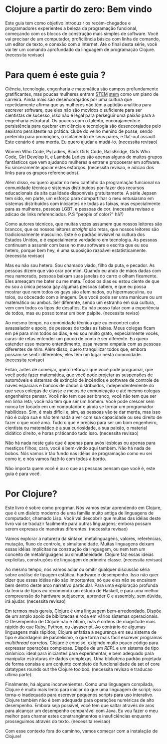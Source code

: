 <!-- This guide aims to introduce newcomers and experienced programmers alike to -->
<!-- the beauty of functional programming, starting with the simplest building -->
<!-- blocks of software. You’ll need a computer, basic proficiency in the -->
<!-- command line, a text editor, and an internet connection. By the end of this -->
<!-- series, you’ll have a thorough command of the Clojure programming -->
<!-- language. -->


# Clojure a partir do zero: Bem vindo

Este guia tem como objetivo introduzir os recém-chegados e programadores
experientes a beleza da programação funcional, começando com os blocos de
construção mais simples de software. Você vai precisar de um computador,
proficiência básica com linha de comando, um editor de texto, e conexão com a
internet. Até o final desta série, você vai ter um comando aprofundado da
linguagem de programação Clojure. (necessita revisao)


<!-- Who is this guide for? -->
<!-- Science, technology, engineering, and mathematics are deeply rewarding -->
<!-- fields, yet few women enter STEM as a career path. Still more are -->
<!-- discouraged by a culture which repeatedly asserts that women lack the -->
<!-- analytic aptitude for writing software, that they are not driven enough to -->
<!-- be successful scientists, that it’s not cool to pursue a passion for -->
<!-- structural engineering. Those few with the talent, encouragement, and -->
<!-- persistence to break in to science and tech are discouraged by persistent -->
<!-- sexism in practice: the old boy’s club of tenure, being passed over for -->
<!-- promotions, isolation from peers, and flat-out assault. This landscape -->
<!-- sucks. I want to help change it. -->


# Para quem é este guia ?

Ciência, tecnologia, engenharia e matemática são campos profundamente
gratificantes, mas poucas mulheres entram [STEM] [stem] como um plano de
carreira. Ainda mais são desencorajados por uma cultura que repetidamente afirma
que as mulheres não têm a aptidão analítica para escrever software, que eles não
são movidos o suficiente para ser cientistas de sucesso, isso não é legal para
perseguir uma paixão para a engenharia estrutural. Os poucos com o talento,
encorajamento e persistência para quebrar em ciência e tecnologia são
desencorajados pelo sexismo persistente na prática: clube do velho menino de
posse, sendo preterido para promoções, o isolamento de seus pares, e flat-out
assault. Este cenário é uma merda. Eu quero ajudar a mudá-lo. (necessita
revisao)

[stem]: http://en.wikipedia.org/wiki/STEM_fields

<!-- Women Who Code, PyLadies, Black Girls Code, RailsBridge, Girls Who Code, -->
<!-- Girl Develop It, and Lambda Ladies are just a few of the fantastic groups -->
<!-- helping women enter and thrive in software. I wholeheartedly support these -->
<!-- efforts -->

Women Who Code, PyLadies, Black Girls Code, RailsBridge, Girls Who Code, Girl
Develop It, e Lambda Ladies são apenas alguns de muitos grupos fantásticos que
vem ajudando mulheres a entrar e proposerar em software. Eu sinceramente apoiar
estes esforços. (necessita revisao, e adicao dos links para os grupos
referenciados).

<!-- In addition, I want to help in my little corner of the technical -->
<!-- community–functional programming and distributed systems–by making high-quality -->
<!-- educational resources available for free. The Jepsen series has been, in part, -->
<!-- an effort to share my enthusiasm for distributed systems with beginners of all -->
<!-- stripes–but especially for women, LGBT folks, and people of color. -->


Além disso, eu quero ajudar no meu cantinho da programação funcional na
comunidade técnica e sistemas distribuídos por-fazer dos recursos educacionais
de alta qualidade disponíveis gratuitamente. A série Jepsen tem sido, em parte,
um esforço para compartilhar o meu entusiasmo em sistemas distribuídos com
iniciantes de todas as faixas, mas especialmente para as mulheres, pessoas LGBT,
e pessoas de cor. (necessita revisao e adicao de links referenciados. P.S
"people of color?" hã?)

<!-- As technical authors, we often assume that our readers are white, that our -->
<!-- readers are straight, that our readers are traditionally male. This is the -->
<!-- invisible default in US culture, and it’s especially true in tech. People -->
<!-- continue to assume on the basis of my software and writing that I’m straight, -->
<!-- because well hey, it’s a statistically reasonable assumption. -->

Como autores técnicos, que muitas vezes assumem que nossos leitores são brancos,
que os nossos leitores *straight*  são retas, que nossos leitores são tradicionalmente
masculino. Este é o padrão invisível na cultura dos Estados Unidos, e é
especialmente verdadeiro em tecnologia. As pessoas continuam a assumir com base
no meu software e escrita que eu sou hetero, porque bem hey, é uma suposição
razoável estatisticamente. (necessita revisao)

<!-- But I’m not straight. I get called faggot, cocksucker, and sinner. People say -->
<!-- they’ll pray for me. When I walk hand-in-hand with my boyfriend, people roll -->
<!-- down their car windows and stare. They threaten to beat me up or kill me. Every -->
<!-- day I’m aware that I’m the only gay person some people know, and that I can show -->
<!-- that not all gay people are effeminate, or hypermasculine, or ditzy, or obsessed -->
<!-- with image. That you can be a manicurist or a mathematician or both. Being -->
<!-- different, being a stranger in your culture, comes with all kinds of -->
<!-- challenges. I can’t speak to everyone’s experience, but I can take a pretty good -->
<!-- guess. -->

Mas eu não sou hetero. Sou chamado viado, filho da puta, e pecador. As pessoas
dizem que vão orar por mim. Quando eu ando de mãos dadas com meu namorado,
pessoas baixam suas janelas do carro e olham fixamente. Eles ameaçam
me bater ou me mata. Todos os dias eu estou ciente de que eu sou a única pessoa
gay algumas pessoas sabem, e que eu possa mostrar que nem todos os gays são
afeminados, ou hipermasculina, ou tolos, ou obcecado com a imagem. Que você pode
ser uma manicure ou um matemático ou ambos. Ser diferente, sendo um estranho em
sua cultura, vem com todos os tipos de desafios. Eu não posso falar com a
experiência de todos, mas eu posso tomar um bom palpite. (necessita reviso)

<!-- At the same time, in the technical community I’ve found overwhelming warmth and -->
<!-- support, from people of all stripes. My peers stand up for me every day, and I’m -->
<!-- so thankful–especially you straight dudes–for understanding a bit of what it’s -->
<!-- like to be different. I want to extend that same understanding, that same -->
<!-- empathy, to people unlike myself. Moreover, I want to reassure everyone that -->
<!-- though they may feel different, they do have a place in this community. -->

Ao mesmo tempo, na comunidade técnica que eu encontrei calor avassalador e
apoio, de pessoas de todas as faixas. Meus colegas ficam em pé para mim todos os dias,
e eu sou muito grato, especialmente vocês, caras-de retas entender um pouco de
como é ser diferente. Eu quero estender esse mesmo entendimento, essa mesma
empatia com as pessoas diferentes de mim. Além disso, quero tranquilizar todos
que, embora possam se sentir diferentes, eles têm um lugar nesta
comunidade. (necessita revisao)

<!-- So before we begin, I want to reinforce that you can program, that you can do -->
<!-- math, that you can design car suspensions and fire suppression systems and -->
<!-- spacecraft control software and distributed databases, regardless of what your -->
<!-- classmates and media and even fellow engineers think. You don’t have to be -->
<!-- white, you don’t have to be straight, you don’t have to be a man. You can grow -->
<!-- up never having touched a computer and still become a skilled programmer. Yeah, -->
<!-- it’s harder–and yeah, people will give you shit, but that’s not your fault and -->
<!-- has nothing to do with your ability or your right to do what you love. All it -->
<!-- takes to be a good engineer, scientist, or mathematician is your curiosity, your -->
<!-- passion, the right teaching material, and putting in the hours. -->

Então, antes de começar, quero reforçar que você pode programar, que você pode
fazer matemática, que você pode projetar as suspensões de automóveis e sistemas
de extinção de incêndios e software de controle de naves espaciais e bancos de
dados distribuídos, independentemente do que seus colegas de classe e meios de
comunicação e até mesmo colegas engenheiros pensar. Você não tem que ser
branco, você não tem que ser em linha reta, você não tem que ser um homem. Você
pode crescer sem nunca ter tocado em um computador e ainda se tornar um
programador habilidoso. Sim, é mais difícil e, sim, as pessoas vão te dar merda,
mas isso não é culpa sua e não tem nada a ver com sua capacidade ou seu direito
de fazer o que você ama. Tudo o que é preciso para ser um bom engenheiro,
cientista ou matemático é a sua curiosidade, a sua paixão, o material didático
direito, e horas práticando tudo isso. (necessita revisao)

<!-- There’s nothing in this guide that’s just for lesbian grandmas or just for -->
<!-- mixed-race kids; bros, you’re welcome here too. There’s nothing dumbed -->
<!-- down. We’re gonna go as deep into the ideas of programming as I know how to go, -->
<!-- and we’re gonna do it with everyone on board. -->

Não há nada neste guia que é apenas para avós lésbicas ou apenas para mestiços
filhos; cara, você é bem-vindo aqui também. Não há nada de bobos. Nós vamos ir
tão fundo nas idéias de programação como eu sei como ir, e nós vamos fazê-lo com
todos a bordo.

<!-- No matter who you are or who people think you are, this guide is for -->
<!-- you. -->

Não importa quem você é ou o que as pessoas pensam que você é, este guia é para você.

# Por Clojure?

<!-- This book is about how to program. We’ll be learning in Clojure, which is a -->
<!-- modern dialect of a very old family of computer languages, called Lisp. You’ll -->
<!-- find that many of this book’s ideas will translate readily to other languages; -->
<!-- though they may be expressed in different ways. -->

Este livro é sobre como progrmar. Nós vamos estar aprendendo em Clojure, que é
um dialeto moderno de uma família muito antiga de linguagens de computador,
chamado Lisp. Você vai descobrir que muitas das idéias deste livro vai se
traduzir facilmente para outras linguagens; embora possam serem expresas de maneiras
diferentes. (necessita revisao)

<!-- We’re going to explore the nature of syntax, metalanguages, values, references, -->
<!-- mutation, control flow, and concurrency. Many languages leave these ideas -->
<!-- implicit in the language construction, or don’t have a concept of metalanguages -->
<!-- or concurrency at all. Clojure makes these ideas explicit, first-class language -->
<!-- constructs. -->

Vamos explorar a natureza da sintaxe, metalinguagens, valores, referências,
mutação, fluxo de controle, e simultaneidade. Muitas linguagens deixam essas idéias
implícitas na construção da linguagem, ou nem tem um conceito de metalinguagens
ou simultaneidade. Clojure faz essas ideias explícitas,
construções de linguagem de primeira classe. (necessita revisao)

<!-- At the same time, we’re going to defer or omit any serious discussion of static -->
<!-- type analysis, hardware, and performance. This is not to say that these ideas -->
<!-- aren’t important; just that they don’t fit well within this particular narrative -->
<!-- arc. For a deep exploration of type theory I recommend a study in Haskell, and -->
<!-- for a better understanding of underlying hardware, learning C and an assembly -->
<!-- language will undoubtedly help. -->

Ao mesmo tempo, nós vamos  adiar ou omitir qualquer discussão séria
sobre análise de tipagem estática, hardware e desempenho. Isso não quer dizer que
essas idéias não são importantes; só que eles não se encaixam bem dentro deste
arco narrativo particular. Para uma exploração profunda da teoria de tipos eu
recomendo um estudo de Haskell, e para uma melhor compreensão do hardware
subjacente, aprender C e assembly, sem dúvida, irá ajudar. (necessita revisao)


<!-- In more general terms, Clojure is a well-rounded language. It offers broad -->
<!-- library support and runs on multiple operating systems. Clojure performance is -->
<!-- not terrific, but is orders of magnitude faster than Ruby, Python, or -->
<!-- Javascript. Unlike some faster languages, Clojure emphasizes safety in its type -->
<!-- system and approach to parallelism, making it easier to write correct -->
<!-- multithreaded programs. Clojure is concise, requiring very little code to -->
<!-- express complex operations. It offers a REPL and dynamic type system: ideal for -->
<!-- beginners to experiment with, and well-suited for manipulating complex data -->
<!-- structures. A consistently designed standard library and full-featured set of -->
<!-- core datatypes rounds out the Clojure toolbox. -->

Em termos mais gerais, Clojure é uma linguagem bem-arredondado. Dispõe de um
amplo apoio de bibliotecas e roda em vários sistemas operacionais. O Desempenho de
Clojure não é ótimo, mas é ordens de magnitude mais rápido do que Ruby, Python,
ou Javascript. Ao contrário de algumas linguagens mais rápidos, Clojure enfatiza a
segurança em seu sistema de tipo e abordagem de paralelismo, o que torna mais
fácil escrever programas *multithread* corretos. Clojure é conciso, exigindo muito
pouco código para expressar operações complexas. Dispõe de um *REPL* e um sistema de
tipo dinâmico: ideal para iniciantes para experimentar, e bem adequado para
manipular estruturas de dados complexas. Uma biblioteca padrão projetada de
forma consisa e um conjunto completo de funcionalidade de set of
core datatypes rounds out the Clojure toolbox. (necessita revisao e traducao
ultima parte).

<!-- Finally, there are some drawbacks. As a compiled language, Clojure is much -->
<!-- slower to start than a scripting language; this makes it unsuitable for writing -->
<!-- small scripts for interactive use. Clojure is also not well-suited for -->
<!-- high-performance numeric operations. Though it is possible, you have to jump -->
<!-- through hoops to achieve performance comparable with Java. I’ll do my best to -->
<!-- call out these constraints and shortcomings as we proceed through the -->
<!-- text. -->

Finalmente, há alguns inconvenientes. Como uma linguagem compilada, Clojure é
muito mais lento para iniciar do que uma linguagem de script; isso torna-o
inadequado para escrever pequenos scripts para uso interativo. Clojure também
não é bem adequada para operações numéricas de alto desempenho. Embora seja
possível, você tem que saltar através de aros para alcançar um desempenho
comparável com Java. Eu vou fazer o meu melhor para chamar estes
constrangimentos e insuficiências enquanto prosseguimos através do
texto. (necessita revisao)

<!-- With that context out of the way, let’s get started by installing Clojure! -->

Com esse contexto fora do caminho, vamos começar com a instalação de Clojure!






